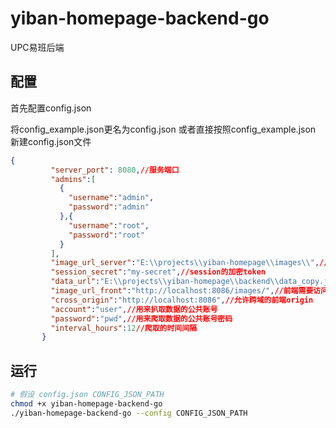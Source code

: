 # yiban-homepage-backend-go
UPC易班后端
## 配置
首先配置config.json

将config_example.json更名为config.json 或者直接按照config_example.json 新建config.json文件
```json
{
         "server_port": 8080,//服务端口
         "admins":[
           {
             "username":"admin",
             "password":"admin"
           },{
             "username":"root",
             "password":"root"
           }
         ],
         "image_url_server":"E:\\projects\\yiban-homepage\\images\\",//后端保存上传图片文件的目录
         "session_secret":"my-secret",//session的加密token
         "data_url":"E:\\projects\\yiban-homepage\\backend\\data_copy.json",//前端访问的data.json位置
         "image_url_front":"http://localhost:8086/images/",//前端需要访问的图片目录（即是后端接收到上传图片之后存储的相对于前端wwwroot的目录）
         "cross_origin":"http://localhost:8086",//允许跨域的前端origin
         "account":"user",//用来扒取数据的公共账号
         "password":"pwd",//用来爬取数据的公共账号密码
         "interval_hours":12//爬取的时间间隔
       }

```
## 运行

```bash
# 假设 config.json CONFIG_JSON_PATH
chmod +x yiban-homepage-backend-go
./yiban-homepage-backend-go --config CONFIG_JSON_PATH
```